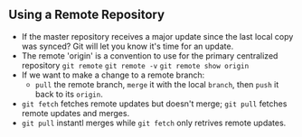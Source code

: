 ## Using a Remote Repository
- If the master repository receives a major update since the last local copy was synced? Git will let you know it's time for an update.
- The remote 'origin' is a convention to use for the primary centralized repository
`git remote`
`git remote -v`
`git remote show origin`
- If we want to make a change to a remote branch:
    - `pull` the remote branch, `merge` it with the local `branch`, then `push` it back to its `origin`.
- `git fetch` fetches remote updates but doesn't merge; `git pull` fetches remote updates and merges.
- `git pull` instantl merges while `git fetch` only retrives remote updates.